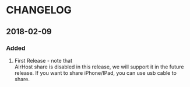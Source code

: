 # CHANGELOG
## 2018-02-09

### Added

1. First Release - note that  
AirHost share is disabled in this release, we will support it in the future release. If you want to share iPhone/IPad, you can use usb cable to share.
